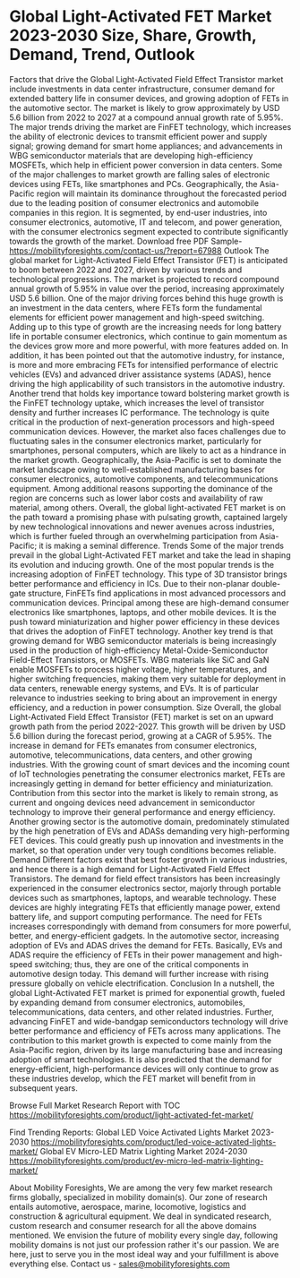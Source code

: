 # Global Light-Activated FET Market 2023-2030 Size, Share, Growth, Demand, Trend, Outlook
Factors that drive the Global Light-Activated Field Effect Transistor market include investments in data center infrastructure, consumer demand for extended battery life in consumer devices, and growing adoption of FETs in the automotive sector. The market is likely to grow approximately by USD 5.6 billion from 2022 to 2027 at a compound annual growth rate of 5.95%.
The major trends driving the market are FinFET technology, which increases the ability of electronic devices to transmit efficient power and supply signal; growing demand for smart home appliances; and advancements in WBG semiconductor materials that are developing high-efficiency MOSFETs, which help in efficient power conversion in data centers.
Some of the major challenges to market growth are falling sales of electronic devices using FETs, like smartphones and PCs. Geographically, the Asia-Pacific region will maintain its dominance throughout the forecasted period due to the leading position of consumer electronics and automobile companies in this region.
It is segmented, by end-user industries, into consumer electronics, automotive, IT and telecom, and power generation, with the consumer electronics segment expected to contribute significantly towards the growth of the market.
Download free PDF Sample- https://mobilityforesights.com/contact-us/?report=67988
Outlook
The global market for Light-Activated Field Effect Transistor (FET) is anticipated to boom between 2022 and 2027, driven by various trends and technological progressions. The market is projected to record compound annual growth of 5.95% in value over the period, increasing approximately USD 5.6 billion. One of the major driving forces behind this huge growth is an investment in the data centers, where FETs form the fundamental elements for efficient power management and high-speed switching. Adding up to this type of growth are the increasing needs for long battery life in portable consumer electronics, which continue to gain momentum as the devices grow more and more powerful, with more features added on.
In addition, it has been pointed out that the automotive industry, for instance, is more and more embracing FETs for intensified performance of electric vehicles (EVs) and advanced driver assistance systems (ADAS), hence driving the high applicability of such transistors in the automotive industry. Another trend that holds key importance toward bolstering market growth is the FinFET technology uptake, which increases the level of transistor density and further increases IC performance. The technology is quite critical in the production of next-generation processors and high-speed communication devices.
However, the market also faces challenges due to fluctuating sales in the consumer electronics market, particularly for smartphones, personal computers, which are likely to act as a hindrance in the market growth. Geographically, the Asia-Pacific is set to dominate the market landscape owing to well-established manufacturing bases for consumer electronics, automotive components, and telecommunications equipment. Among additional reasons supporting the dominance of the region are concerns such as lower labor costs and availability of raw material, among others.
Overall, the global light-activated FET market is on the path toward a promising phase with pulsating growth, captained largely by new technological innovations and newer avenues across industries, which is further fueled through an overwhelming participation from Asia-Pacific; it is making a seminal difference.
Trends
Some of the major trends prevail in the global Light-Activated FET market and take the lead in shaping its evolution and inducing growth. One of the most popular trends is the increasing adoption of FinFET technology. This type of 3D transistor brings better performance and efficiency in ICs. Due to their non-planar double-gate structure, FinFETs find applications in most advanced processors and communication devices. Principal among these are high-demand consumer electronics like smartphones, laptops, and other mobile devices. It is the push toward miniaturization and higher power efficiency in these devices that drives the adoption of FinFET technology.
Another key trend is that growing demand for WBG semiconductor materials is being increasingly used in the production of high-efficiency Metal-Oxide-Semiconductor Field-Effect Transistors, or MOSFETs. WBG materials like SiC and GaN enable MOSFETs to process higher voltage, higher temperatures, and higher switching frequencies, making them very suitable for deployment in data centers, renewable energy systems, and EVs. It is of particular relevance to industries seeking to bring about an improvement in energy efficiency, and a reduction in power consumption.
Size
Overall, the global Light-Activated Field Effect Transistor (FET) market is set on an upward growth path from the period 2022-2027. This growth will be driven by USD 5.6 billion during the forecast period, growing at a CAGR of 5.95%. The increase in demand for FETs emanates from consumer electronics, automotive, telecommunications, data centers, and other growing industries.
With the growing count of smart devices and the incoming count of IoT technologies penetrating the consumer electronics market, FETs are increasingly getting in demand for better efficiency and miniaturization. Contribution from this sector into the market is likely to remain strong, as current and ongoing devices need advancement in semiconductor technology to improve their general performance and energy efficiency.
Another growing sector is the automotive domain, predominately stimulated by the high penetration of EVs and ADASs demanding very high-performing FET devices. This could greatly push up innovation and investments in the market, so that operation under very tough conditions becomes reliable.
Demand 
Different factors exist that best foster growth in various industries, and hence there is a high demand for Light-Activated Field Effect Transistors. The demand for field effect transistors has been increasingly experienced in the consumer electronics sector, majorly through portable devices such as smartphones, laptops, and wearable technology. These devices are highly integrating FETs that efficiently manage power, extend battery life, and support computing performance. The need for FETs increases correspondingly with demand from consumers for more powerful, better, and energy-efficient gadgets.
In the automotive sector, increasing adoption of EVs and ADAS drives the demand for FETs. Basically, EVs and ADAS require the efficiency of FETs in their power management and high-speed switching; thus, they are one of the critical components in automotive design today. This demand will further increase with rising pressure globally on vehicle electrification.
Conclusion
In a nutshell, the global Light-Activated FET market is primed for exponential growth, fueled by expanding demand from consumer electronics, automobiles, telecommunications, data centers, and other related industries. Further, advancing FinFET and wide-bandgap semiconductors technology will drive better performance and efficiency of FETs across many applications. The contribution to this market growth is expected to come mainly from the Asia-Pacific region, driven by its large manufacturing base and increasing adoption of smart technologies. It is also predicted that the demand for energy-efficient, high-performance devices will only continue to grow as these industries develop, which the FET market will benefit from in subsequent years.

Browse Full Market Research Report with TOC https://mobilityforesights.com/product/light-activated-fet-market/

Find Trending Reports:
Global LED Voice Activated Lights Market 2023-2030
https://mobilityforesights.com/product/led-voice-activated-lights-market/
Global EV Micro-LED Matrix Lighting Market 2024-2030
https://mobilityforesights.com/product/ev-micro-led-matrix-lighting-market/

About Mobility Foresights,
We are among the very few market research firms globally, specialized in mobility domain(s). Our zone of research entails automotive, aerospace, marine, locomotive, logistics and construction & agricultural equipment. We deal in syndicated research, custom research and consumer research for all the above domains mentioned.
We envision the future of mobility every single day, following mobility domains is not just our profession rather it's our passion. We are here, just to serve you in the most ideal way and your fulfillment is above everything else. Contact us -  sales@mobilityforesights.com 

